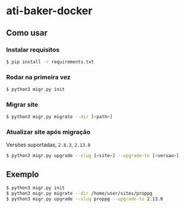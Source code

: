 # ati-baker-docker

## Como usar

### Instalar requisitos
```sh
$ pip install -r requirements.txt 
```
### Rodar na primeira vez

```sh
$ python3 migr.py init
```
### Migrar site
```sh
$ python3 migr.py migrate --dir [<path>]
```
### Atualizar site após migração
Versões suportadas, ```2.8.3```, ```2.13.0```
```sh
$ python3 migr.py upgrade --slug [<site>] --upgrade-to [<versao>]
```

## Exemplo
```sh
$ python3 migr.py init
$ python3 migr.py migrate --dir /home/user/sites/proppg
$ python3 migr.py upgrade --slug proppg --upgrade-to 2.13.0
```

